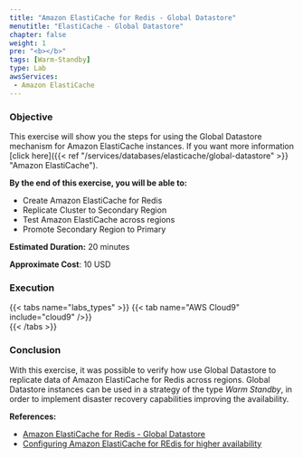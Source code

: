 ```yaml
---
title: "Amazon ElastiCache for Redis - Global Datastore"
menutitle: "ElastiCache - Global Datastore"
chapter: false
weight: 1
pre: "<b></b>"
tags: [Warm-Standby]
type: Lab
awsServices:
 - Amazon ElastiCache
---
```


### Objective

This exercise will show you the steps for using the Global Datastore mechanism for Amazon ElastiCache instances. If you want more information [click here]({{< ref "/services/databases/elasticache/global-datastore" >}} "Amazon ElastiCache").

**By the end of this exercise, you will be able to:**

*   Create Amazon ElastiCache for Redis
*   Replicate Cluster to Secondary Region
*   Test Amazon ElastiCache across regions
*   Promote Secondary Region to Primary

**Estimated Duration:** 20 minutes

**Approximate Cost**: 10 USD

### Execution
{{< tabs name="labs_types" >}} 
{{< tab name="AWS Cloud9" include="cloud9" />}}  
{{< /tabs >}}

### Conclusion

With this exercise, it was possible to verify how use Global Datastore to replicate data of Amazon ElastiCache for Redis across regions. Global Datastore instances can be used in a strategy of the type *Warm Standby*, in order to implement disaster recovery capabilities improving the availability.

**References:**
- [Amazon ElastiCache for Redis - Global Datastore](https://docs.aws.amazon.com/AmazonElastiCache/latest/red-ug/Redis-Global-Datastore.html)
- [Configuring Amazon ElastiCache for REdis for higher availability](https://aws.amazon.com/blogs/database/configuring-amazon-elasticache-for-redis-for-higher-availability/)




